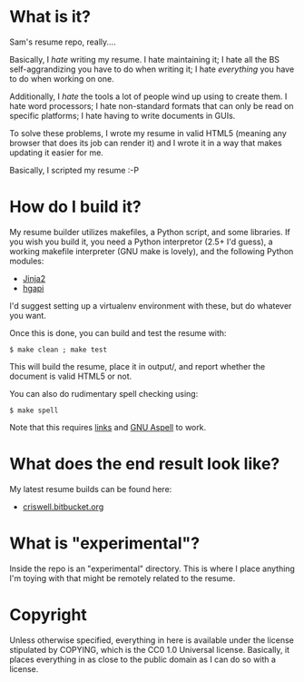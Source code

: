 
What is it?
===========

Sam's resume repo, really....

Basically, I *hate* writing my resume. I hate maintaining it; I hate all the
BS self-aggrandizing you have to do when writing it; I hate *everything* you
have to do when working on one.

Additionally, I *hate* the tools a lot of people wind up using to create them.
I hate word processors; I hate non-standard formats that can only be read on
specific platforms; I hate having to write documents in GUIs.

To solve these problems, I wrote my resume in valid HTML5 (meaning any browser
that does its job can render it) and I wrote it in a way that makes updating
it easier for me.

Basically, I scripted my resume :-P

How do I build it?
==================

My resume builder utilizes makefiles, a Python script, and some libraries. If
you wish you build it, you need a Python interpretor (2.5+ I'd guess), a
working makefile interpreter (GNU make is lovely), and the following Python
modules:

* [Jinja2](http://jinja.pocoo.org/)
* [hgapi](http://pypi.python.org/pypi/hgapi/)

I'd suggest setting up a virtualenv environment with these, but do whatever
you want.

Once this is done, you can build and test the resume with:

    $ make clean ; make test

This will build the resume, place it in output/, and report whether the
document is valid HTML5 or not.

You can also do rudimentary spell checking using:

    $ make spell

Note that this requires [links](http://links.twibright.com/) and [GNU
Aspell](http://aspell.net/) to work.

What does the end result look like?
===================================

My latest resume builds can be found here:

* [criswell.bitbucket.org](http://criswell.bitbucket.org/)

What is "experimental"?
=======================

Inside the repo is an "experimental" directory. This is where I place anything
I'm toying with that might be remotely related to the resume.

Copyright
=========

Unless otherwise specified, everything in here is available under the license
stipulated by COPYING, which is the CC0 1.0 Universal license. Basically, it
places everything in as close to the public domain as I can do so with a
license.

